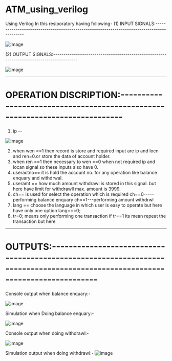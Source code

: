# ATM_using_verilog
Using Verilog 
In this resiporatory having following-
(1) INPUT SIGNALS:--------------------------------------------------------------------------------------------

![image](https://user-images.githubusercontent.com/72481400/114233985-c17b5c80-999b-11eb-8d8c-949c5d43d7c7.png)


(2) OUTPUT SIGNALS:------------------------------------------------------------------------------------------

![image](https://user-images.githubusercontent.com/72481400/114235169-6b0f1d80-999d-11eb-860e-d9be4741b6a0.png)


---------------------------------------------------------------------------------------------------------------------------------------------------------------------------------

# OPERATION DISCRIPTION:----------------------------------------------------------------------------
1) ip --

![image](https://user-images.githubusercontent.com/72481400/114235579-030d0700-999e-11eb-9c60-1edc833db790.png)


2) when wen ==1 then record is store and required input are ip and locn and ren=0.or store the data of account holder.
3) when ren ==1 then necessary to wen ==0 when not required ip and locan signal so these inputs also have 0. 
4) useractno== it is hold the account no. for any operation like balance enquary and withdrwal.
5) useramt == how much amount withdrawl is stored in this signal. but here have limit for withdrawll max. amount is 3999.
6) ch== is used for select the operation which is required ch==0-----performing balance enquary
                                                            ch==1---performing amount withdrwl
7) lang == choose the language in which user is easy to operate but here  have only one option lang===0;
8) tr=0; means only performing one transaction if tr==1 its mean repeat the transaction but here


---------------------------------------------------------------------------------------------------------------------------------------------------------------------------------
# OUTPUTS:-----------------------------------------------------------------------------------------------------------------------------

Console output when balance enquary:-


![image](https://user-images.githubusercontent.com/72481400/114230688-15377700-9997-11eb-9306-16c9b6dea08f.png)

Simulation when Doing balance enquary:-

![image](https://user-images.githubusercontent.com/72481400/114230842-40ba6180-9997-11eb-82f5-e851f80c7128.png)


Console output when doing withdrawl:-

![image](https://user-images.githubusercontent.com/72481400/114230970-6e070f80-9997-11eb-83b9-9d1636527b04.png)


Simulation output when doing withdrawl:-
![image](https://user-images.githubusercontent.com/72481400/114231019-80814900-9997-11eb-9ba5-b42a781859a6.png)

